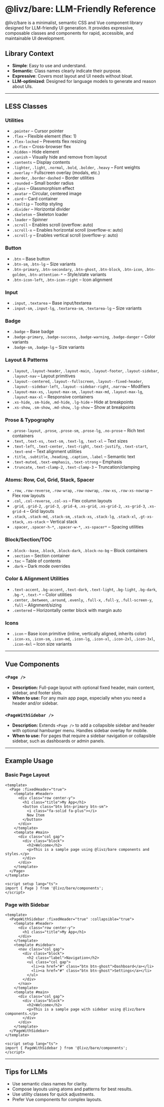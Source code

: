 # @livz/bare: LLM-Friendly Reference

@livz/bare is a minimalist, semantic CSS and Vue component library designed for LLM-friendly UI generation. It provides expressive, composable classes and components for rapid, accessible, and maintainable UI development.

## Library Context
- **Simple**: Easy to use and understand.
- **Semantic**: Class names clearly indicate their purpose.
- **Expressive**: Covers most layout and UI needs without bloat.
- **LLM-optimized**: Designed for language models to generate and reason about UIs.

---

## LESS Classes

### Utilities
- `.pointer` – Cursor pointer
- `.flex` – Flexible element (flex: 1)
- `.flex-locked` – Prevents flex resizing
- `.x-flex` – Cross-browser flex
- `.hidden` – Hide element
- `.vanish` – Visually hide and remove from layout
- `.contents` – Display contents
- `.lighter`, `.light`, `.normal`, `.bold`, `.bolder`, `.heavy` – Font weights
- `.overlay` – Fullscreen overlay (modals, etc.)
- `.border`, `.border-dashed` – Border utilities
- `.rounded` – Small border radius
- `.glass` – Glassmorphism effect
- `.avatar` – Circular, centered image
- `.card` – Card container
- `.tooltip` – Tooltip styling
- `.divider` – Horizontal divider
- `.skeleton` – Skeleton loader
- `.loader` – Spinner
- `.scroll` – Enables scroll (overflow: auto)
- `.scroll-x` – Enables horizontal scroll (overflow-x: auto)
- `.scroll-y` – Enables vertical scroll (overflow-y: auto)

### Button
- `.btn` – Base button
- `.btn-sm`, `.btn-lg` – Size variants
- `.btn-primary`, `.btn-secondary`, `.btn-ghost`, `.btn-block`, `.btn-icon`, `.btn-golden`, `.btn-attention-*` – Style/state variants
- `.btn-icon-left`, `.btn-icon-right` – Icon alignment

### Input
- `.input`, `.textarea` – Base input/textarea
- `.input-sm`, `.input-lg`, `.textarea-sm`, `.textarea-lg` – Size variants

### Badge
- `.badge` – Base badge
- `.badge-primary`, `.badge-success`, `.badge-warning`, `.badge-danger` – Color variants
- `.badge-sm`, `.badge-lg` – Size variants

### Layout & Patterns
- `.layout`, `.layout-header`, `.layout-main`, `.layout-footer`, `.layout-sidebar`, `.layout-nav` – Layout primitives
- `.layout--centered`, `.layout--fullscreen`, `.layout--fixed-header`, `.layout--sidebar-left`, `.layout--sidebar-right`, `.narrow` – Modifiers
- `.layout-max-xs`, `.layout-max-sm`, `.layout-max-md`, `.layout-max-lg`, `.layout-max-xl` – Responsive containers
- `.xs-hide`, `.sm-hide`, `.md-hide`, `.lg-hide` – Hide at breakpoints
- `.xs-show`, `.sm-show`, `.md-show`, `.lg-show` – Show at breakpoints

### Prose & Typography
- `.prose-layout`, `.prose`, `.prose-sm`, `.prose-lg`, `.no-prose` – Rich text containers
- `.text`, `.text-xs`, `.text-sm`, `.text-lg`, `.text-xl` – Text sizes
- `.text-left`, `.text-center`, `.text-right`, `.text-justify`, `.text-start`, `.text-end` – Text alignment utilities
- `.title`, `.subtitle`, `.heading`, `.caption`, `.label` – Semantic text
- `.text-muted`, `.text-emphasis`, `.text-strong` – Emphasis
- `.truncate`, `.text-clamp-2`, `.text-clamp-3` – Truncation/clamping

### Atoms: Row, Col, Grid, Stack, Spacer
- `.row`, `.row-reverse`, `.row-wrap`, `.row-nowrap`, `.row-xs`, `.row-xs-nowrap` – Flex row layouts
- `.col`, `.col-reverse`, `.col-xs` – Flex column layouts
- `.grid`, `.grid-2`, `.grid-3`, `.grid-4`, `.xs-grid`, `.xs-grid-2`, `.xs-grid-3`, `.xs-grid-4` – Grid layouts
- `.stack`, `.stack-md`, `.stack-sm`, `.stack-xs`, `.stack-lg`, `.stack-xl`, `.gt-xs-stack`, `.xs-stack` – Vertical stack
- `.spacer`, `.spacer-h-*`, `.spacer-w-*`, `.xs-spacer*` – Spacing utilities

### Block/Section/TOC
- `.block--base`, `.block`, `.block-dark`, `.block-no-bg` – Block containers
- `.section` – Section container
- `.toc` – Table of contents
- `.dark` – Dark mode overrides

### Color & Alignment Utilities
- `.text-accent`, `.bg-accent`, `.text-dark`, `.text-light`, `.bg-light`, `.bg-dark`, `.bg-*`, `.text-*` – Color utilities
- `.center`, `.between`, `.around`, `.evenly`, `.full-x`, `.full-y`, `.full-screen-y`, `.full` – Alignment/sizing
- `.centered` – Horizontally center block with margin auto

### Icons
- `.icon` – Base icon primitive (inline, vertically aligned, inherits color)
- `.icon-xs`, `.icon-sm`, `.icon-md`, `.icon-lg`, `.icon-xl`, `.icon-2xl`, `.icon-3xl`, `.icon-4xl` – Icon size variants

---

## Vue Components

### `<Page />`
- **Description:** Full-page layout with optional fixed header, main content, sidebar, and footer slots.
- **When to use:** For any main app page, especially when you need a header and/or sidebar.

### `<PageWithSidebar />`
- **Description:** Extends `<Page />` to add a collapsible sidebar and header with optional hamburger menu. Handles sidebar overlay for mobile.
- **When to use:** For pages that require a sidebar navigation or collapsible sidebar, such as dashboards or admin panels.

---

## Example Usage

### Basic Page Layout
```vue
<template>
  <Page :fixedHeader="true">
    <template #header>
      <div class="row center-y">
        <h1 class="title">My App</h1>
        <button class="btn btn-primary btn-sm">
          <i class="fa-solid fa-plus"></i>
          New Item
        </button>
      </div>
    </template>
    <template #main>
      <div class="col gap">
        <div class="block">
          <h2>Welcome</h2>
          <p>This is a sample page using @livz/bare components and styles.</p>
        </div>
      </div>
    </template>
  </Page>
</template>

<script setup lang="ts">
import { Page } from '@livz/bare/components';
</script>
```

### Page with Sidebar
```vue
<template>
  <PageWithSidebar :fixedHeader="true" :collapsible="true">
    <template #header>
      <div class="row center-y">
        <h1 class="title">My App</h1>
      </div>
    </template>
    <template #sidebar>
      <nav class="col gap">
        <div class="block">
          <h2 class="label">Navigation</h2>
          <ul class="col gap">
            <li><a href="#" class="btn btn-ghost">Dashboard</a></li>
            <li><a href="#" class="btn btn-ghost">Settings</a></li>
          </ul>
        </div>
      </nav>
    </template>
    <template #main>
      <div class="col gap">
        <div class="block">
          <h2>Welcome</h2>
          <p>This is a sample page with sidebar using @livz/bare components.</p>
        </div>
      </div>
    </template>
  </PageWithSidebar>
</template>

<script setup lang="ts">
import { PageWithSidebar } from '@livz/bare/components';
</script>
```

---

## Tips for LLMs
- Use semantic class names for clarity.
- Compose layouts using atoms and patterns for best results.
- Use utility classes for quick adjustments.
- Prefer Vue components for complex layouts. 
